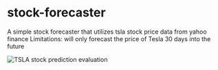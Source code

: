 # stock-forecaster
A simple stock forecaster that utilizes tsla stock price data from yahoo finance
Limitations: will only forecast the price of Tesla 30 days into the future

![TSLA stock prediction evaluation](https://user-images.githubusercontent.com/19918353/218907982-b43f14d0-58a7-4072-b1ca-ccb2728efc86.png)
